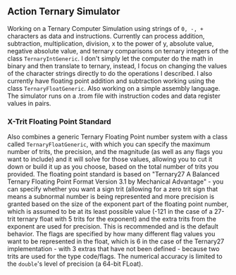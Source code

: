## Action Ternary Simulator ##
Working on a Ternary Computer Simulation using strings of ```0, -, +``` characters as data and instructions.
Currently can process addition, subtraction, multiplication, division, x to the power of y, absolute value, negative absolute value, and ternary comparisons on ternary integers of the class ```TernaryIntGeneric```.
I don't simply let the computer do the math in binary and then translate to ternary, instead, I focus on changing the values of the character strings directly to do the operations I described. I also currently have floating point addition and subtraction working using the class ```TernaryFloatGeneric```. Also working on a simple assembly language. The simulator runs on a .trom file with instruction codes and data register values in pairs.

### X-Trit Floating Point Standard ###
Also combines a generic Ternary Floating Point number system with a class called ```TernaryFloatGeneric```, with which you can specify the maximum number of trits, the precision, and the magnitude 
(as well as any flags you want to include) and it will solve for those values, allowing you to cut it down or build it up as you choose, based on the total number of trits you provided. The floating point 
standard is based on "Ternary27 A Balanced Ternary Floating Point Format Version 3.1 by Mechanical Advantage" - you can specify whether you want a sign trit (allowing for a zero trit sign that means a 
subnormal number is being represented and more precision is granted based on the size of the exponent part of the floating point number, which is assumed to be at its least possible value (-121 in 
the case of a 27-trit ternary float with 5 trits for the exponent) and the extra trits from the exponent are used for precision. This is recommended and is the default behavior. The flags are specified by how many different flag values you want to be represented in the float, which is 6 in the case of the Ternary27 implementation - with 3 extras that have not been defined - because two trits are used for the type code/flags. 
The numerical accuracy is limited to the `double`'s level of precision (a 64-bit FLoat).
